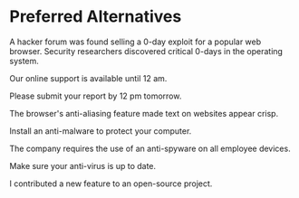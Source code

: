 # Preferred Alternatives

<!-- 0-day -->
A hacker forum was found selling a 0-day exploit for a popular web browser.
Security researchers discovered critical 0-days in the operating system.

<!-- 12 am -->
Our online support is available until 12 am.

<!-- 12 pm -->
Please submit your report by 12 pm tomorrow.

<!-- anti-aliasing -->
The browser's anti-aliasing feature made text on websites appear crisp.

<!-- anti-malware -->
Install an anti-malware to protect your computer.

<!-- anti-spyware -->
The company requires the use of an anti-spyware on all employee devices.

<!-- anti-virus -->
Make sure your anti-virus is up to date.

<!-- open-source -->
I contributed a new feature to an open-source project.
